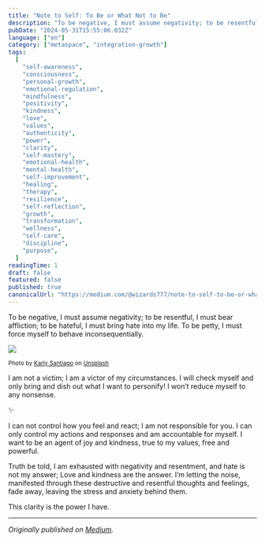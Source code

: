 ```yaml
---
title: "Note to Self: To Be or What Not to Be"
description: "To be negative, I must assume negativity; to be resentful, I must bear affliction; to be hateful, I must bring hate into my life. To be…"
pubDate: "2024-05-31T15:55:06.032Z"
language: ["en"]
category: ["metaspace", "integration-growth"]
tags:
  [
    "self-awareness",
    "consciousness",
    "personal-growth",
    "emotional-regulation",
    "mindfulness",
    "positivity",
    "kindness",
    "love",
    "values",
    "authenticity",
    "power",
    "clarity",
    "self-mastery",
    "emotional-health",
    "mental-health",
    "self-improvement",
    "healing",
    "therapy",
    "resilience",
    "self-reflection",
    "growth",
    "transformation",
    "wellness",
    "self-care",
    "discipline",
    "purpose",
  ]
readingTime: 1
draft: false
featured: false
published: true
canonicalUrl: "https://medium.com/@wizards777/note-to-self-to-be-or-what-not-to-be-aeff3569b5f2"
---
```


To be negative, I must assume negativity; to be resentful, I must bear affliction; to be hateful, I must bring hate into my life. To be petty, I must force myself to behave inconsequentially.

![](https://cdn-images-1.medium.com/max/800/0*MO6MTl5sJv2klU9b)

<small>Photo by [Karly Santiago](https://unsplash.com/@clothandtwig?utm_source=medium&utm_medium=referral) on [Unsplash](https://unsplash.com?utm_source=medium&utm_medium=referral)</small>

I am not a victim; I am a victor of my circumstances. I will check myself and only bring and dish out what I want to personify! I won’t reduce myself to any nonsense.

✨

I can not control how you feel and react; I am not responsible for you. I can only control my actions and responses and am accountable for myself. I want to be an agent of joy and kindness, true to my values, free and powerful.

Truth be told, I am exhausted with negativity and resentment, and hate is not my answer; Love and kindness are the answer. I’m letting the noise, manifested through these destructive and resentful thoughts and feelings, fade away, leaving the stress and anxiety behind them.

This clarity is the power I have.

---

_Originally published on [Medium](https://medium.com/@wizards777/note-to-self-to-be-or-what-not-to-be-aeff3569b5f2)._
